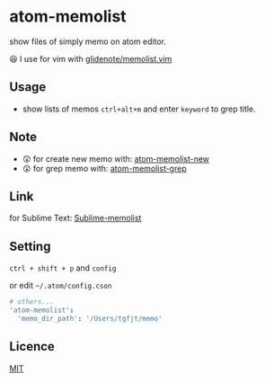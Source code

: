 # atom-memolist

show files of simply memo on atom editor.

:satisfied: I use for vim with [glidenote/memolist.vim](https://github.com/glidenote/memolist.vim)

## Usage

* show lists of memos `ctrl+alt+m` and enter `keyword` to grep title.

## Note
* :astonished: for create new memo with: [atom-memolist-new](https://github.com/tgfjt/atom-memolist-new)
* :astonished: for grep memo with: [atom-memolist-grep](https://github.com/tgfjt/atom-memolist-grep)

## Link
for Sublime Text: [Sublime-memolist](https://github.com/tgfjt/Sublime-memolist)

## Setting

`ctrl + shift + p` and `config`

or edit `~/.atom/config.cson`

```cson
# others...
'atom-memolist':
  'memo_dir_path': '/Users/tgfjt/memo'
```

## Licence
[MIT](https://github.com/tgfjt/atom-memolist/blob/master/LICENSE.md)
